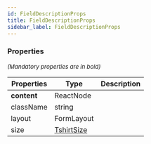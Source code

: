 ```yaml
---
id: FieldDescriptionProps
title: FieldDescriptionProps
sidebar_label: FieldDescriptionProps
---
```




### Properties

<font size="2"><i>(Mandatory properties are in bold)</i></font>

| Properties | Type | Description |
| --------- | ---- | ----------- |
| **content** | ReactNode |  |
| className | string |  |
| layout | FormLayout |  |
| size | [TshirtSize](/api2/types/TshirtSize.md) |  |
